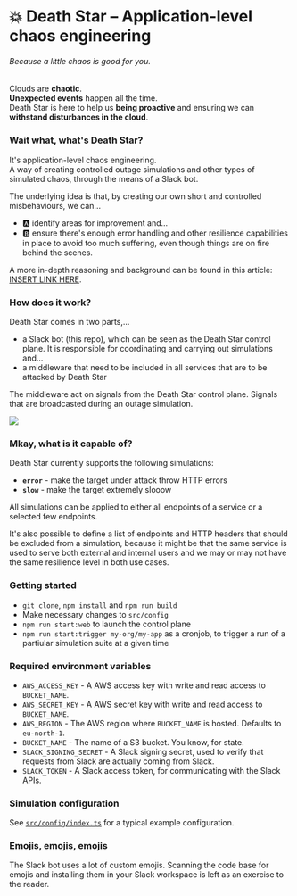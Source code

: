 # :boom: Death Star – Application-level chaos engineering
###### _Because a little chaos is good for you._

Clouds are **chaotic**.<br />
**Unexpected events** happen all the time.<br />
Death Star is here to help us **being proactive** and ensuring we can **withstand disturbances in the cloud**.

### Wait what, what's Death Star?

It's application-level chaos engineering.<br />
A way of creating controlled outage simulations and other types of simulated chaos, through the means of a Slack bot.

The underlying idea is that, by creating our own short and controlled misbehaviours, we can...

- 🅰️ identify areas for improvement and...
- 🅱️ ensure there's enough error handling and other resilience capabilities in place to avoid too much suffering, even though things are on fire behind the scenes.

A more in-depth reasoning and background can be found in this article: [INSERT LINK HERE](https://lolololol.rofl).

### How does it work?

Death Star comes in two parts,...

- a Slack bot (this repo), which can be seen as the Death Star control plane. It is responsible for coordinating and carrying out simulations and...
- a middleware that need to be included in all services that are to be attacked by Death Star

The middleware act on signals from the Death Star control plane. Signals that are broadcasted during an outage simulation.

<a href="https://docs.google.com/drawings/d/1vuGsxQV6C2ggSQ-Fmfb195U48jDyO6awa9fXyeqOpAg/edit"><img src="https://docs.google.com/drawings/d/e/2PACX-1vTJ9IzmknGF72W6tFJyG0Ef4PLeKruBMglTd2n486AQsfGyknZOtgFzHd9odVx_Cz-9h3nVz3IbZJJa/pub?w=1438&amp;h=848"></a>

### Mkay, what is it capable of?

Death Star currently supports the following simulations:

- **`error`** - make the target under attack throw HTTP errors
- **`slow`** - make the target extremely slooow

All simulations can be applied to either all endpoints of a service or a selected few endpoints.

It's also possible to define a list of endpoints and HTTP headers that should be excluded from a simulation, because it might be that the same service is used to serve both external and internal users and we may or may not have the same resilience level in both use cases.

### Getting started

* `git clone`, `npm install` and `npm run build`
* Make necessary changes to `src/config`
* `npm run start:web` to launch the control plane
* `npm run start:trigger my-org/my-app` as a cronjob, to trigger a run of a partiular simulation suite at a given time

### Required environment variables

* `AWS_ACCESS_KEY` - A AWS access key with write and read access to `BUCKET_NAME`.
* `AWS_SECRET_KEY` - A AWS secret key with write and read access to `BUCKET_NAME`.
* `AWS_REGION` - The AWS region where `BUCKET_NAME` is hosted. Defaults to `eu-north-1`.
* `BUCKET_NAME` - The name of a S3 bucket. You know, for state.
* `SLACK_SIGNING_SECRET` - A Slack signing secret, used to verify that requests from Slack are actually coming from Slack.
* `SLACK_TOKEN` - A Slack access token, for communicating with the Slack APIs.

### Simulation configuration

See [`src/config/index.ts`](src/config/index.ts) for a typical example configuration.

### Emojis, emojis, emojis

The Slack bot uses a lot of custom emojis.
Scanning the code base for emojis and installing them in your Slack workspace is left as an exercise to the reader.